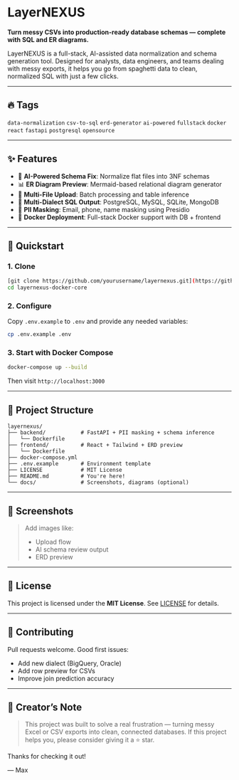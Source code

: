 # LayerNEXUS

**Turn messy CSVs into production-ready database schemas — complete with SQL and ER diagrams.**

LayerNEXUS is a full-stack, AI-assisted data normalization and schema generation tool. Designed for analysts, data engineers, and teams dealing with messy exports, it helps you go from spaghetti data to clean, normalized SQL with just a few clicks.

---

## 🔥 Tags

`data-normalization` `csv-to-sql` `erd-generator` `ai-powered` `fullstack` `docker` `react` `fastapi` `postgresql` `opensource`

---

## ✨ Features

- 🧠 **AI-Powered Schema Fix**: Normalize flat files into 3NF schemas
- 📊 **ER Diagram Preview**: Mermaid-based relational diagram generator
- 📂 **Multi-File Upload**: Batch processing and table inference
- 💾 **Multi-Dialect SQL Output**: PostgreSQL, MySQL, SQLite, MongoDB
- 🔐 **PII Masking**: Email, phone, name masking using Presidio
- 🐳 **Docker Deployment**: Full-stack Docker support with DB + frontend

---

## 🚀 Quickstart

### 1. Clone
```bash
[git clone https://github.com/yourusername/layernexus.git](https://github.com/LayerNEXUS/layernexus-docker-core)
cd layernexus-docker-core
```

### 2. Configure
Copy `.env.example` to `.env` and provide any needed variables:
```bash
cp .env.example .env
```

### 3. Start with Docker Compose
```bash
docker-compose up --build
```
Then visit `http://localhost:3000`

---

## 📁 Project Structure

```
layernexus/
├── backend/           # FastAPI + PII masking + schema inference
│   └── Dockerfile
├── frontend/          # React + Tailwind + ERD preview
│   └── Dockerfile
├── docker-compose.yml
├── .env.example       # Environment template
├── LICENSE            # MIT License
├── README.md          # You're here!
└── docs/              # Screenshots, diagrams (optional)
```

---

## 📸 Screenshots

> Add images like:
> - Upload flow
> - AI schema review output
> - ERD preview

---

## 📜 License

This project is licensed under the **MIT License**. See [LICENSE](./LICENSE) for details.

---

## 🤝 Contributing

Pull requests welcome. Good first issues:
- Add new dialect (BigQuery, Oracle)
- Add row preview for CSVs
- Improve join prediction accuracy

---

## 💬 Creator’s Note

> This project was built to solve a real frustration — turning messy Excel or CSV exports into clean, connected databases.
> If this project helps you, please consider giving it a ⭐ star.

Thanks for checking it out!

— Max
